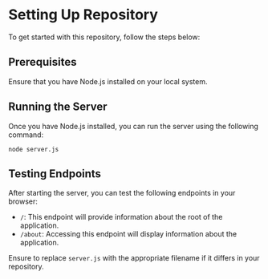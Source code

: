 # Setting Up Repository

To get started with this repository, follow the steps below:

## Prerequisites

Ensure that you have Node.js installed on your local system.

## Running the Server

Once you have Node.js installed, you can run the server using the following command:

```
node server.js
```

## Testing Endpoints

After starting the server, you can test the following endpoints in your browser:

- `/`: This endpoint will provide information about the root of the application.
- `/about`: Accessing this endpoint will display information about the application.

Ensure to replace `server.js` with the appropriate filename if it differs in your repository.
